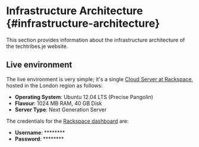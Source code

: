 # Infrastructure Architecture {#infrastructure-architecture}This section provides information about the infrastructure architecture of the techtribes.je website.

## Live environment

The live environment is very simple; it's a single [Cloud Server at Rackspace](http://www.rackspace.com/cloud/servers/), hosted in the London region as follows:

- __Operating System__: Ubuntu 12.04 LTS (Precise Pangolin)
- __Flavour__: 1024 MB RAM, 40 GB Disk
- __Server Type__: Next Generation Server

The credentials for the [Rackspace dashboard](https://mycloud.rackspace.com) are:

- __Username__: ********
- __Password__: ********

